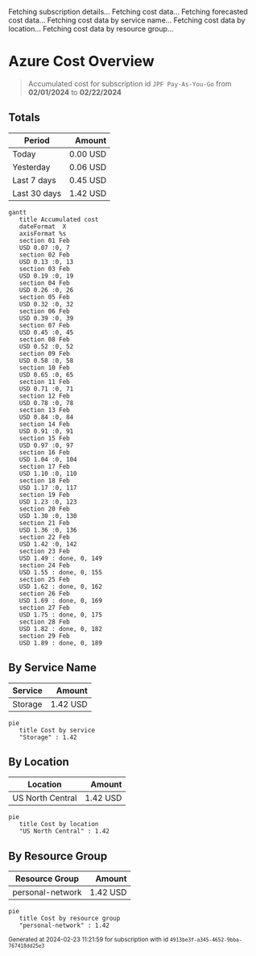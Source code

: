 Fetching subscription details...
Fetching cost data...
Fetching forecasted cost data...
Fetching cost data by service name...
Fetching cost data by location...
Fetching cost data by resource group...
# Azure Cost Overview

> Accumulated cost for subscription id `JPF Pay-As-You-Go` from **02/01/2024** to **02/22/2024**

## Totals

|Period|Amount|
|---|---:|
|Today|0.00 USD|
|Yesterday|0.06 USD|
|Last 7 days|0.45 USD|
|Last 30 days|1.42 USD|

```mermaid
gantt
   title Accumulated cost
   dateFormat  X
   axisFormat %s
   section 01 Feb
   USD 0.07 :0, 7
   section 02 Feb
   USD 0.13 :0, 13
   section 03 Feb
   USD 0.19 :0, 19
   section 04 Feb
   USD 0.26 :0, 26
   section 05 Feb
   USD 0.32 :0, 32
   section 06 Feb
   USD 0.39 :0, 39
   section 07 Feb
   USD 0.45 :0, 45
   section 08 Feb
   USD 0.52 :0, 52
   section 09 Feb
   USD 0.58 :0, 58
   section 10 Feb
   USD 0.65 :0, 65
   section 11 Feb
   USD 0.71 :0, 71
   section 12 Feb
   USD 0.78 :0, 78
   section 13 Feb
   USD 0.84 :0, 84
   section 14 Feb
   USD 0.91 :0, 91
   section 15 Feb
   USD 0.97 :0, 97
   section 16 Feb
   USD 1.04 :0, 104
   section 17 Feb
   USD 1.10 :0, 110
   section 18 Feb
   USD 1.17 :0, 117
   section 19 Feb
   USD 1.23 :0, 123
   section 20 Feb
   USD 1.30 :0, 130
   section 21 Feb
   USD 1.36 :0, 136
   section 22 Feb
   USD 1.42 :0, 142
   section 23 Feb
   USD 1.49 : done, 0, 149
   section 24 Feb
   USD 1.55 : done, 0, 155
   section 25 Feb
   USD 1.62 : done, 0, 162
   section 26 Feb
   USD 1.69 : done, 0, 169
   section 27 Feb
   USD 1.75 : done, 0, 175
   section 28 Feb
   USD 1.82 : done, 0, 182
   section 29 Feb
   USD 1.89 : done, 0, 189
```

## By Service Name

|Service|Amount|
|---|---:|
|Storage|1.42 USD|

```mermaid
pie
   title Cost by service
   "Storage" : 1.42
```

## By Location

|Location|Amount|
|---|---:|
|US North Central|1.42 USD|

```mermaid
pie
   title Cost by location
   "US North Central" : 1.42
```

## By Resource Group

|Resource Group|Amount|
|---|---:|
|personal-network|1.42 USD|

```mermaid
pie
   title Cost by resource group
   "personal-network" : 1.42
```

<sup>Generated at 2024-02-23 11:21:59 for subscription with id `4913be3f-a345-4652-9bba-767418dd25e3`</sup>
